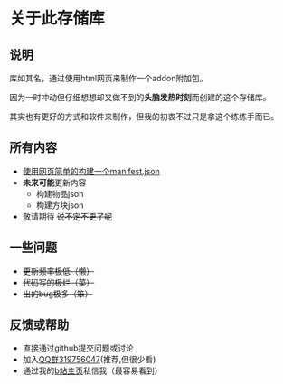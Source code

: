 # 关于此存储库
## 说明
库如其名，通过使用html网页来制作一个addon附加包。

因为一时冲动但仔细想想却又做不到的**头脑发热时刻**而创建的这个存储库。

其实也有更好的方式和软件来制作，但我的初衷不过只是拿这个练练手而已。
## 所有内容
- [使用网页简单的构建一个manifest.json](构建manifest/README.md)
- **未来可能**更新内容
  - 构建物品json
  - 构建方块json
- 敬请期待 ~~说不定不更了呢~~
## 一些问题
- ~~更新频率极低（懒）~~
- ~~代码写的极烂（菜）~~
- ~~出的bug极多（笨）~~
## 反馈或帮助
- 直接通过github提交问题或讨论
- 加入[QQ群319756047](http://qm.qq.com/cgi-bin/qm/qr?_wv=1027&k=hcGB26TBVYbVIS6TkZ5uvBwghyx3wqIz&authKey=BgG4%2BARj6b9ym9Cf7llJNV4Bgo97dW3PRqa127ZUdyWNo81rF7vveSAVQPt7syZ8&noverify=0&group_code=319756047)(推荐,但很少看)
- 通过我的[b站主页](https://m.bilibili.com/space/1975312515)私信我（最容易看到）
